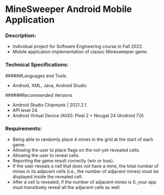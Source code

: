 # MineSweeper Android Mobile Application

### Description:
- Individual project for Software Engineering course in Fall 2022.
- Mobile application implementation of classic Minesweeper game.

### Technical Specifications:
######Languages and Tools
- Android, XML, Java, Android Studio

######Recommended Versions
- Android Studio Chipmunk | 2021.2.1.
- API level 24.
- Android Virtual Device (AVD): Pixel 2 + Nougat 24 (Android 7.0).

### Requirements:
- Being able to randomly place 4 mines in the grid at the start of each game.
- Allowing the user to place flags on the not-yet-revealed cells.
- Allowing the user to reveal cells.
- Reporting the game result correctly (win or loss).
- If the user reveals a cell that does not have a mine, the total number of mines in its adjacent cells (i.e., the number of adjacent mines) must be displayed inside the revealed cell.
- After a cell is revealed, if the number of adjacent mines is 0, your app must transitively reveal all the adjacent cells as well.
